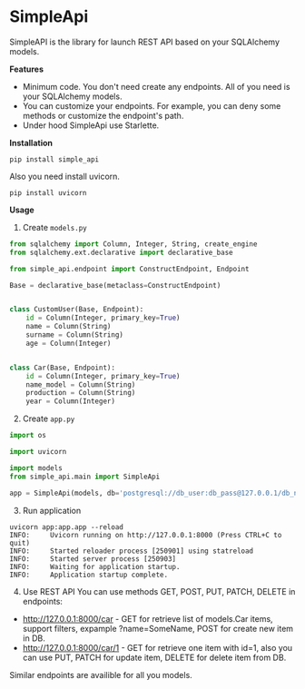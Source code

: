 # SimpleApi

SimpleAPI is the library for launch REST API based on your SQLAlchemy models.

**Features**

* Minimum code. You don't need create any endpoints. All of you need is your SQLAlchemy models.
* You can customize your endpoints. For example, you can deny some methods or customize the endpoint's path.
* Under hood SimpleApi use Starlette.

**Installation**

```console
pip install simple_api
```

Also you need install uvicorn.

```console
pip install uvicorn
```


**Usage**

1. Create `models.py`
```Python
from sqlalchemy import Column, Integer, String, create_engine
from sqlalchemy.ext.declarative import declarative_base

from simple_api.endpoint import ConstructEndpoint, Endpoint

Base = declarative_base(metaclass=ConstructEndpoint)


class CustomUser(Base, Endpoint):
    id = Column(Integer, primary_key=True)
    name = Column(String)
    surname = Column(String)
    age = Column(Integer)


class Car(Base, Endpoint):
    id = Column(Integer, primary_key=True)
    name_model = Column(String)
    production = Column(String)
    year = Column(Integer)

```

2. Create `app.py`
```Python
import os

import uvicorn

import models
from simple_api.main import SimpleApi

app = SimpleApi(models, db='postgresql://db_user:db_pass@127.0.0.1/db_name')

```

3. Run application
```console
uvicorn app:app.app --reload
INFO:     Uvicorn running on http://127.0.0.1:8000 (Press CTRL+C to quit)
INFO:     Started reloader process [250901] using statreload
INFO:     Started server process [250903]
INFO:     Waiting for application startup.
INFO:     Application startup complete.
```

4. Use REST API
You can use methods GET, POST, PUT, PATCH, DELETE in endpoints:
* http://127.0.0.1:8000/car - GET for retrieve list of models.Car items, support filters, expample ?name=SomeName, POST for create new item in DB.
* http://127.0.0.1:8000/car/1 - GET for retrieve one item with id=1, also you can use PUT, PATCH for update item, DELETE for delete item from DB.

Similar endpoints are availible for all you models.
